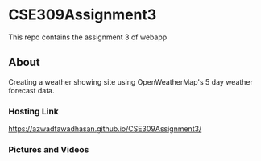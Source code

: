 # CSE309Assignment3
This repo contains the assignment 3 of webapp

## About
Creating  a weather showing site using OpenWeatherMap's 5 day weather forecast data. 

### Hosting Link
https://azwadfawadhasan.github.io/CSE309Assignment3/

### Pictures and Videos
